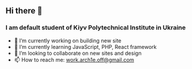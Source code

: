 ## Hi there 👋

### I am default student of Kiyv Polytechnical Institute in Ukraine

- 🔭 I’m currently working on building new site
- 🌱 I’m currently learning JavaScript, PHP, React framework
- 👯 I’m looking to collaborate on new sites and design
- 📫 How to reach me: work.arch1e.off@gmail.com
